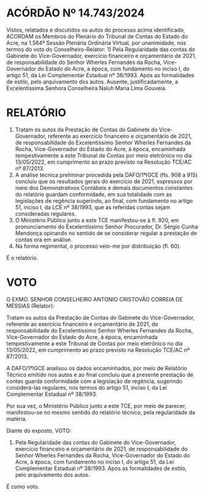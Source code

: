 # ACÓRDÃO Nº 14.743/2024

Vistos, relatados e discutidos os autos do processo acima identificado, ACORDAM os Membros do Plenário do Tribunal de Contas do Estado do Acre, na 1.564ª Sessão Plenária Ordinária Virtual, por unanimidade, nos termos do voto do Conselheiro-Relator: 1) Pela Regularidade das contas do Gabinete do Vice-Governador, exercício financeiro e orçamentário de 2021, de responsabilidade do Senhor Wherles Fernandes da Rocha, Vice-Governador do Estado do Acre, à época, com fundamento no inciso I, do artigo 51, da Lei Complementar Estadual nº 38/1993. Após as formalidades de estilo, pelo arquivamento dos autos. Ausente, justificadamente, a Excelentíssima Senhora Conselheira Naluh Maria Lima Gouveia.

# RELATÓRIO

1. Tratam os autos da Prestação de Contas do Gabinete do Vice-Governador, referente ao exercício financeiro e orçamentário de 2021, de responsabilidade do Excelentíssimo Senhor Wherles Fernandes da Rocha, Vice-Governador do Estado do Acre, à época, encaminhada tempestivamente a este Tribunal de Contas por meio eletrônico no dia 13/05/2022, em cumprimento ao prazo previsto na Resolução TCE/AC nº 87/2013.
2. A análise técnica preliminar procedida pela DAFO/1ªIGCE (fls. 908 a 915) concluiu que os resultados gerais do exercício de 2021, expressos por meio dos Demonstrativos Contábeis e demais documentos constantes do relatório guardam conformidade, em sua totalidade com as legislações de regência sugerindo, ao final, com fundamento no artigo 51, inciso I, da LCE nº 38/1993, que as referidas contas sejam consideradas regulares.
3. O Ministério Público junto a este TCE manifestou-se à fl. 920, em pronunciamento do Excelentíssimo Senhor Procurador, Dr. Sérgio Cunha Mendonça opinando no sentido de se considerar regular a prestação de contas ora em análise.
4. Na forma regimental, o processo veio-me por distribuição (fl. 60).

É o relatório.

# VOTO

O EXMO. SENHOR CONSELHEIRO ANTONIO CRISTOVÃO CORREIA DE MESSIAS (Relator):

Tratam os autos da Prestação de Contas do Gabinete do Vice-Governador, referente ao exercício financeiro e orçamentário de 2021, de responsabilidade do Excelentíssimo Senhor Wherles Fernandes da Rocha, Vice-Governador do Estado do Acre, à época, encaminhada tempestivamente a este Tribunal de Contas por meio eletrônico no dia 13/05/2022, em cumprimento ao prazo previsto na Resolução TCE/AC nº 87/2013.

A DAFO/1ªIGCE analisou os dados encaminhados, por meio de Relatório Técnico emitido nos autos e ao final concluiu que a presente prestação de contas guarda conformidade com a legislação de regência, sugerindo considerá-las regulares, nos termos do artigo 51, inciso I, da Lei Complementar Estadual nº 38/1993.

Por sua vez, o Ministério Público junto a este TCE, por meio de parecer, manifestou-se no mesmo sentido do relatório técnico, pela regularidade da matéria.

Diante do exposto, VOTO:

1. Pela Regularidade das contas do Gabinete do Vice-Governador, exercício financeiro e orçamentário de 2021, de responsabilidade do Senhor Wherles Fernandes da Rocha, Vice-Governador do Estado do Acre, à época, com fundamento no inciso I, do artigo 51, da Lei Complementar Estadual nº 38/1993. Após as formalidades de estilo, pelo arquivamento dos autos.

É como voto.
